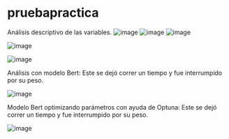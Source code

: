 # pruebapractica
Análisis descriptivo de las variables.
![image](https://github.com/GBmarialaura/pruebapractica/assets/154933491/d2ce6aec-926e-4508-8cb1-dc804dfadfe0)
![image](https://github.com/GBmarialaura/pruebapractica/assets/154933491/4e92d13d-4f4b-4452-909e-e4bd6b662425)
![image](https://github.com/GBmarialaura/pruebapractica/assets/154933491/4d2a3271-90a3-415d-bc37-a61658475459)

 ![image](https://github.com/GBmarialaura/pruebapractica/assets/154933491/329600bb-0ca8-49d4-a17c-640718eadc66)

 ![image](https://github.com/GBmarialaura/pruebapractica/assets/154933491/d6cb7d11-d227-4687-9705-49958577d6d6)

Análisis con modelo Bert: Este se dejó correr un tiempo y fue interrumpido por su peso.

 ![image](https://github.com/GBmarialaura/pruebapractica/assets/154933491/f809ea32-6cd9-4ace-80e8-4f2aa3f8b29b)

Modelo Bert optimizando parámetros con ayuda de Optuna: Este se dejó correr un tiempo y fue interrumpido por su peso.
 
![image](https://github.com/GBmarialaura/pruebapractica/assets/154933491/c2fb23be-2ac0-47a6-8bf4-2c013462df6e)
